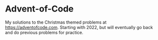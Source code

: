 # Advent-of-Code

My solutions to the Christmas themed problems at https://adventofcode.com.
Starting with 2022, but will eventually go back and do previous problems for practice.
